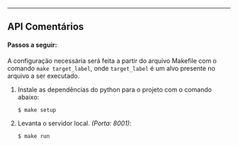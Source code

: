 ---------------
API Comentários
--------------- 

#### Passos a seguir:

A configuração necessária será feita a partir do arquivo Makefile com o comando `make target_label`, onde `target_label` é um alvo presente no arquivo a ser executado.

1. Instale as dependências do python para o projeto com o comando abaixo:

	```
	$ make setup
	```

2. Levanta o servidor local. _(Porta: 8001)_:

	```
	$ make run
	```